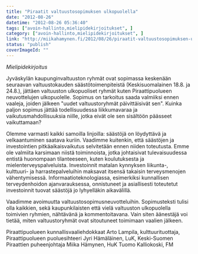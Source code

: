 ```yaml
---
title: "Piraatit valtuustosopimuksen ulkopuolella"
date: "2012-08-26"
datetime: "2012-08-26 05:36:40"
tags: ["avoin-hallinto,mielipidekirjoitukset", ]
category: ["avoin-hallinto,mielipidekirjoitukset", ]
link: "http://miikahamynen.fi/2012/08/26/piraatit-valtuustosopimuksen-ulkopuolella/"
status: "publish"
coverImageId: ""
---
```


_Mielipidekirjoitus_

Jyväskylän kaupunginvaltuuston ryhmät ovat sopimassa keskenään seuraavan valtuustokauden säästötoimenpiteistä (Keskisuomalainen 18.8. ja 24.8.), jättäen valtuuston ulkopuoliset ryhmät kuten Piraattipuolueen neuvottelujen ulkopuolelle. Sopimus on tarkoitus saada valmiiksi ennen vaaleja, joiden jälkeen "uudet valtuustoryhmät päivittäisivät sen". Kuinka paljon sopimus jättää todellisuudessa liikkumavaraa ja vaikutusmahdollisuuksia niille, jotka eivät ole sen sisältöön päässeet vaikuttamaan?

Olemme varmasti kaikki samoilla linjoilla: säästöjä on löydyttävä ja velkaantuminen saatava kuriin. Vaadimme kuitenkin, että säästöjen ja investointien pitkäaikaisvaikutus selvitetään ennen niiden toteutusta. Emme ole valmiita karsimaan niistä toiminnoista, jotka johtaisivat tulevaisuudessa entistä huonompaan tilanteeseen, kuten koulutuksesta ja mielenterveyspalveluista. Investoinnit matalan kynnyksen liikunta-, kulttuuri- ja harrastepalveluihin maksavat itsensä takaisin terveysmenojen vähentymisessä. Informaatioteknologiassa, esimerkiksi kunnallisen terveydenhoidon ajanvarauksessa, onnistuneet ja asiallisesti toteutetut investoinnit tuovat säästöjä jo lyhyelläkin aikavälillä.

Vaadimme avoimuutta valtuustosopimusneuvotteluihin. Sopimusteksti tulisi olla kaikkien, sekä kaupunkilaisten että vielä valtuuston ulkopuolella toimivien ryhmien, nähtävänä ja kommentoitavana. Vain siten äänestäjä voi tietää, miten valtuustoryhmät ovat sitoutuneet toimimaan vaalien jälkeen.

Piraattipuolueen kunnallisvaaliehdokkaat Arto Lampila, kulttuurituottaja, Piraattipuolueen puoluesihteeri Jyri Hämäläinen, LuK, Keski-Suomen Piraattien puheenjohtaja Miika Hämynen, HuK Tuomo Kalliokoski, FM
